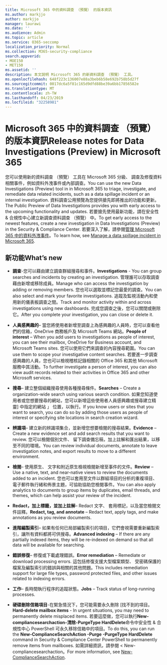 ```yaml
---
title: Microsoft 365 中的資料調查 （預覽） 的版本資訊
ms.author: markjjo
author: markjjo
manager: laurawi
ms.date: ''
ms.audience: Admin
ms.topic: article
ms.service: O365-seccomp
localization_priority: Normal
ms.collection: M365-security-compliance
search.appverid:
- MOE150
- MET150
ms.assetid: ''
description: 本文說明 Microsoft 365 的新資料調查 （預覽） 工具。
ms.openlocfilehash: 648f223c136007e88a3beb6b58e692b758b5d27f
ms.sourcegitcommit: 0017dc6a5f81c165d9dfd88be39a6bb17856582e
ms.translationtype: MT
ms.contentlocale: zh-TW
ms.lasthandoff: 04/23/2019
ms.locfileid: "32258981"
---
```

# <a name="release-notes-for-data-investigations-preview-in-microsoft-365"></a><span data-ttu-id="029c4-103">Microsoft 365 中的資料調查 （預覽） 的版本資訊</span><span class="sxs-lookup"><span data-stu-id="029c4-103">Release notes for Data Investigations (Preview) in Microsoft 365</span></span>

<span data-ttu-id="029c4-104">您可以使用新的資料調查 （預覽） 工具在 Microsoft 365 分級、 調查及修復資料相關事件，例如資料外洩事件或內部調查。</span><span class="sxs-lookup"><span data-stu-id="029c4-104">You can use the new Data Investigations (Preview) tool in in Microsoft 365 to triage, investigate, and remediate data related incidents, such as a data spillage incident or an internal investigation.</span></span> <span data-ttu-id="029c4-105">資料調查公用預覽為您提供搶先即將推出的功能和更新。</span><span class="sxs-lookup"><span data-stu-id="029c4-105">The Public Preview of Data Investigations provides you with early access to the upcoming functionality and updates.</span></span> <span data-ttu-id="029c4-106">若要搶先使用最新功能，請在安全性 & 合規性中心建立新調查資料調查 （預覽） 中。</span><span class="sxs-lookup"><span data-stu-id="029c4-106">To get early access to the newest features, create a new investigation in Data Investigations (Preview) in the Security & Compliance Center.</span></span> <span data-ttu-id="029c4-107">若要深入了解，請參閱[管理 Microsoft 365 中的資料外洩事件](manage-data-spillage-incidents.md)。</span><span class="sxs-lookup"><span data-stu-id="029c4-107">To learn how, see [Manage a data spillage incident in Microsoft 365](manage-data-spillage-incidents.md).</span></span>

## <a name="whats-new"></a><span data-ttu-id="029c4-108">新功能</span><span class="sxs-lookup"><span data-stu-id="029c4-108">What’s new</span></span> 

- <span data-ttu-id="029c4-109">**調查**-您可以藉由建立調查群組搜尋和事件。</span><span class="sxs-lookup"><span data-stu-id="029c4-109">**Investigations** - You can group searches and incidents by creating an investigation.</span></span> <span data-ttu-id="029c4-110">管理誰可以存取調查藉由新增或移除成員。</span><span class="sxs-lookup"><span data-stu-id="029c4-110">Manage who can access the investigation by adding or removing members.</span></span>  <span data-ttu-id="029c4-111">您也可以選取並標記您最愛的調查。</span><span class="sxs-lookup"><span data-stu-id="029c4-111">You can also select and mark your favorite investigations.</span></span> <span data-ttu-id="029c4-112">追蹤及監視活動內和使用新的儀表板調查之間。</span><span class="sxs-lookup"><span data-stu-id="029c4-112">Track and monitor activity within and across investigations using new dashboards.</span></span> <span data-ttu-id="029c4-113">完成您調查之後，您可以關閉或刪除它。</span><span class="sxs-lookup"><span data-stu-id="029c4-113">After you complete your investigation, you can close or delete it.</span></span>

- <span data-ttu-id="029c4-114">**人員感興趣的**– 當您將使用者新增至調查上為感興趣的人員時，您可以查看他們的信箱，OneDrive 商務帳戶及 Microsoft Teams 網站。</span><span class="sxs-lookup"><span data-stu-id="029c4-114">**People of interest** – When you add users to investigations as people of interest, you can see their mailbox, OneDrive for Business account, and Microsoft Teams sites.</span></span> <span data-ttu-id="029c4-115">您可以使用它們來調查的內容搜尋範圍。</span><span class="sxs-lookup"><span data-stu-id="029c4-115">You can use them to scope your investigative content searches.</span></span> <span data-ttu-id="029c4-116">若要進一步調查感興趣的人員，您也可以檢視稽核記錄相關的 Office 365 和其他 Microsoft 服務中其活動。</span><span class="sxs-lookup"><span data-stu-id="029c4-116">To further investigate a person of interest, you can also view audit records related to their activities in Office 365 and other Microsoft services.</span></span>

- <span data-ttu-id="029c4-117">**搜尋**– 建立整個組織搜尋使用各種搜尋條件。</span><span class="sxs-lookup"><span data-stu-id="029c4-117">**Searches** – Create a organization-wide search using various search condition.</span></span> <span data-ttu-id="029c4-118">如果您知道使用者或您想要搜尋的網站，您可以新增這些使用者人員感興趣或搜尋建立精靈] 中指定的網站 」 位置，以執行。</span><span class="sxs-lookup"><span data-stu-id="029c4-118">If you know users or sites that you want to search, you can do so by adding those users as people of interest or specifying site locations in search creation wizard.</span></span> 

- <span data-ttu-id="029c4-119">**辨識項**– 建立新的辨識項集合，並新增您想要檢閱的搜尋結果。</span><span class="sxs-lookup"><span data-stu-id="029c4-119">**Evidence** – Create a new evidence set and add search results that you want to review.</span></span> <span data-ttu-id="029c4-120">您可以檢閱個別文件、 留下調查備忘稿，加上註解和匯出結果，以移至不同的環境。</span><span class="sxs-lookup"><span data-stu-id="029c4-120">You can review individual documents, annotate to leave investigation notes, and export results to move to a different environment.</span></span> 

- <span data-ttu-id="029c4-121">**檢閱**– 使用原生、 文字和附近原生檢視檢閱新增至事件的文件。</span><span class="sxs-lookup"><span data-stu-id="029c4-121">**Review** – Use a native, text, and near-native views to review the documents added to an incident.</span></span> <span data-ttu-id="029c4-122">您也可以套用至文件以群組項目的分析的重複項目、 電子郵件執行緒和佈景主題，可協助協助您檢閱事件。</span><span class="sxs-lookup"><span data-stu-id="029c4-122">You can also apply analytics to documents to group items by duplicates, email threads, and themes, which can help assist your review of the incident.</span></span> 

- <span data-ttu-id="029c4-123">**Redact，加上標籤，並加上註解**– Redact 文字、 套用標記，以及當您檢閱文件註釋。</span><span class="sxs-lookup"><span data-stu-id="029c4-123">**Redact, tag, and annotate** – Redact text, apply tags, and make annotations as you review documents.</span></span>
  
- <span data-ttu-id="029c4-124">**進階編製索引**– 如果有任何已局部編製索引的項目，它們會視需要重新編製索引，讓所有資料都將可供搜尋。</span><span class="sxs-lookup"><span data-stu-id="029c4-124">**Advanced indexing** – If there are any partially indexed items, they will be re-indexed on demand so that all data will be available for searching.</span></span>

- <span data-ttu-id="029c4-125">**錯誤修復**– 修復或下載處理錯誤。</span><span class="sxs-lookup"><span data-stu-id="029c4-125">**Error remediation** – Remediate or download processing errors.</span></span> <span data-ttu-id="029c4-126">這包括修復支援大型檔案類型、 受密碼保護的檔案及編製索引的錯誤與相關的其他問題。</span><span class="sxs-lookup"><span data-stu-id="029c4-126">This includes remediation support for large file types, password protected files, and other issues related to indexing errors.</span></span> 

- <span data-ttu-id="029c4-127">**工作**– 長時間執行程序的追蹤狀態。</span><span class="sxs-lookup"><span data-stu-id="029c4-127">**Jobs** – Track status of long-running processes.</span></span>

- <span data-ttu-id="029c4-128">**硬碟刪除信箱項目**-在緊急情況下，您可能需要永久刪除 [找不到的項目。</span><span class="sxs-lookup"><span data-stu-id="029c4-128">**Hard-delete mailbox items** - In urgent situations, you may need to permanently delete misplaced items.</span></span> <span data-ttu-id="029c4-129">若要這麼做，您可以執行**New-compliancesearchaction-清除-PurgeType HardDelete**命令中安全性 & 合規性中心 PowerShell 可永久移除信箱中的項目。</span><span class="sxs-lookup"><span data-stu-id="029c4-129">To do this, you can run the **New-ComplianceSearchAction -Purge -PurgeType HardDelete** command in Security & Compliance Center PowerShell to permanently remove items from mailboxes.</span></span> <span data-ttu-id="029c4-130">如需詳細資訊，請參閱 < <b0>New-compliancesearchaction</b0>。</span><span class="sxs-lookup"><span data-stu-id="029c4-130">For more information, see [New-ComplianceSearchAction](https://docs.microsoft.com/powershell/module/exchange/policy-and-compliance-content-search/new-compliancesearchaction).</span></span>
